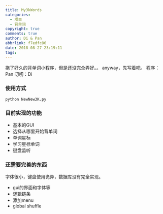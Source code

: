 ```yaml
---
title: My3kWords
categories:
  - 项目
  - 背单词
copyright: true
comments: true
author: Di & Pan
abbrlink: f7edfc86
date: 2018-08-27 23:19:11
tags:
---
```

拖了好久的背单词小程序，但是还没完全弄好。。
anyway，先写着吧。
程序：Pan
叨叨：Di
<!--more-->
### 使用方式
```
python NewNew3K.py
```
### 目前实现的功能
- 基本的GUI
- 选择从哪里开始背单词
- 单词星标
- 学习星标单词
- 键盘监听

### 还需要完善的东西
字体很小，键盘使用诡异，数据库没有完全实现。
- gui的界面和字体等
- 逻辑链条
- 添加menu
- global shuffle